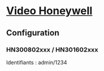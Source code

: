 # [Video Honeywell](readme.md)

## Configuration

### HN300802xxx / HN301602xxx

Identifiants : admin/1234
 